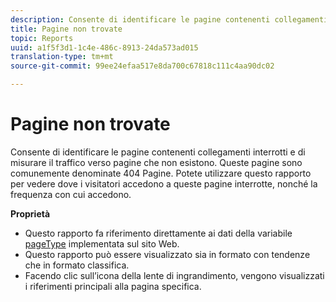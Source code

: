 ```yaml
---
description: Consente di identificare le pagine contenenti collegamenti interrotti e di misurare il traffico verso pagine che non esistono. Queste pagine sono comunemente denominate 404 Pagine. Potete utilizzare questo rapporto per vedere dove i visitatori accedono a queste pagine interrotte, nonché la frequenza con cui accedono.
title: Pagine non trovate
topic: Reports
uuid: a1f5f3d1-1c4e-486c-8913-24da573ad015
translation-type: tm+mt
source-git-commit: 99ee24efaa517e8da700c67818c111c4aa90dc02

---
```



# Pagine non trovate

Consente di identificare le pagine contenenti collegamenti interrotti e di misurare il traffico verso pagine che non esistono. Queste pagine sono comunemente denominate 404 Pagine. Potete utilizzare questo rapporto per vedere dove i visitatori accedono a queste pagine interrotte, nonché la frequenza con cui accedono.

**Proprietà**

* Questo rapporto fa riferimento direttamente ai dati della variabile [pageType](https://marketing.adobe.com/resources/help/en_US/sc/implement/c_pagetype.html) implementata sul sito Web.
* Questo rapporto può essere visualizzato sia in formato con tendenze che in formato classifica.
* Facendo clic sull’icona della lente di ingrandimento, vengono visualizzati i riferimenti principali alla pagina specifica.

